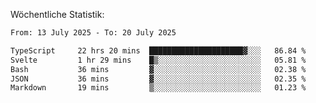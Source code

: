 
Wöchentliche Statistik:
<!--START_SECTION:waka-->

```txt
From: 13 July 2025 - To: 20 July 2025

TypeScript     22 hrs 20 mins  █████████████████████▓░░░   86.84 %
Svelte         1 hr 29 mins    █▒░░░░░░░░░░░░░░░░░░░░░░░   05.81 %
Bash           36 mins         ▓░░░░░░░░░░░░░░░░░░░░░░░░   02.38 %
JSON           36 mins         ▓░░░░░░░░░░░░░░░░░░░░░░░░   02.35 %
Markdown       19 mins         ▒░░░░░░░░░░░░░░░░░░░░░░░░   01.23 %
```

<!--END_SECTION:waka-->
